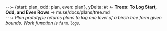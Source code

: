 --:~ {start: plan, odd: plan, even: plan}, yDelta: #: <- **Trees: To Log Start, Odd, and Even Rows** -> muse/docs/plans/tree.md    
--:+ _Plan prototype returns plans to log one level of a birch tree farm given bounds. Work function is `farm.logs`._  